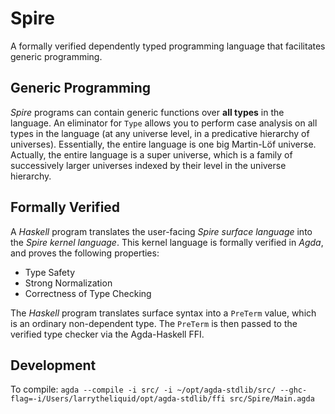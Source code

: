 Spire
=====

A formally verified dependently typed programming language that
facilitates generic programming.

Generic Programming
-------------------

*Spire* programs can contain generic functions over **all types** in the language.
An eliminator for `Type` allows you to perform case analysis on all types in the
language (at any universe level, in a predicative hierarchy of universes).
Essentially, the entire language is one big Martin-Löf universe.
Actually, the entire language is a super universe, which is a family of successively
larger universes indexed by their level in the universe hierarchy.

Formally Verified
-----------------

A *Haskell* program translates the user-facing *Spire surface language* into the *Spire kernel language*.
This kernel language is formally verified in *Agda*, and proves the following properties:
* Type Safety
* Strong Normalization
* Correctness of Type Checking

The *Haskell* program translates surface syntax into a `PreTerm` value, which is an ordinary non-dependent
type. The `PreTerm` is then passed to the verified type checker via the Agda-Haskell FFI.

Development
-----------

To compile:
`agda --compile -i src/ -i ~/opt/agda-stdlib/src/ --ghc-flag=-i/Users/larrytheliquid/opt/agda-stdlib/ffi src/Spire/Main.agda`